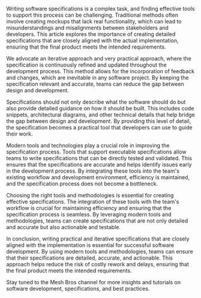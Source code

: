 ﻿---
Title: "Specifying Software"
Abstract: >
    Writing specification is still quite complex, and good tooling is difficult to find. 
    In many cases, mockups are created but without any real functionality. We believe that 
    specification must be written iteratively and as closely as possible to the implementation.
Published: "2025-01-03"
VideoUrl: "https://www.youtube.com/embed/CtpgzjClS5c?si=jqOftd0uSGqbjFvS"
VideoDuration: "00:12:16"
VideoTitle: "Mastering Software Specifications"
VideoTagLine: "Create Interactive Specification"
VideoTranscript: "transcripts/Specifying Software.txt"
Thumbnail: "images/SpecifyingSoftware.jpeg"
Authors:
  - "Roland Bürgi"
Tags:
  - "Documentation"
  - "Conceptual"
  - "Specification"
---

Writing software specifications is a complex task, and finding effective tools to support this process can be challenging. 
Traditional methods often involve creating mockups that lack real functionality, 
which can lead to misunderstandings and misalignments between stakeholders and developers. 
This article explores the importance of creating detailed specifications that are closely aligned with the actual 
implementation, ensuring that the final product meets the intended requirements.

We advocate an iterative approach and very practical approach, where the specification is 
continuously refined and updated throughout the development process. 
This method allows for the incorporation of feedback and changes, which are inevitable 
in any software project. By keeping the specification relevant and accurate, teams can 
reduce the gap between design and development.

Specifications should not only describe what the software should do but also provide 
detailed guidance on how it should be built. This includes code snippets, 
architectural diagrams, and other technical details that help bridge the gap between design 
and development. By providing this level of detail, the specification becomes 
a practical tool that developers can use to guide their work.

Modern tools and technologies play a crucial role in improving the specification process. 
Tools that support executable specifications allow teams to write specifications that can 
be directly tested and validated. This ensures that the specifications are accurate and 
helps identify issues early in the development process. By integrating these tools into the 
team's existing workflow and development environment, efficiency is maintained, and the 
specification process does not become a bottleneck.

Choosing the right tools and methodologies is essential for creating effective 
specifications. The integration of these tools with the team's workflow is crucial 
for maintaining efficiency and ensuring that the specification process is seamless. 
By leveraging modern tools and methodologies, teams can create specifications that are 
not only detailed and accurate but also actionable and testable.

In conclusion, writing practical and iterative specifications that are closely 
aligned with the implementation is essential for successful software development. 
By using modern tools and methodologies, teams can ensure that their specifications 
are detailed, accurate, and actionable. This approach helps reduce the risk of costly 
rework and delays, ensuring that the final product meets the intended requirements.

Stay tuned to the Mesh Bros channel for more insights and tutorials on software 
development, specifications, and best practices.